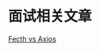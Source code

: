 # 面试相关文章

[Fecth vs Axios](https://github.com/LuckRain7/Knowledge-Sharing/blob/master/Jobs/articles/fetch-vs-axios.md)